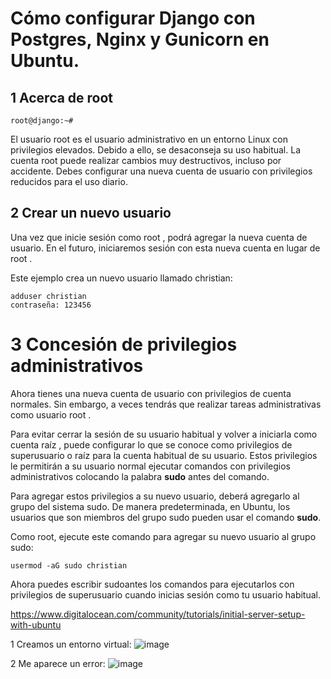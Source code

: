 # Cómo configurar Django con Postgres, Nginx y Gunicorn en Ubuntu.

## 1 Acerca de root
```
root@django:~# 
```
El usuario root es el usuario administrativo en un entorno Linux con privilegios elevados. Debido a ello, se desaconseja su uso habitual. La cuenta root puede realizar cambios muy destructivos, incluso por accidente. Debes configurar una nueva cuenta de usuario con privilegios reducidos para el uso diario. 

## 2 Crear un nuevo usuario

Una vez que inicie sesión como root , podrá agregar la nueva cuenta de usuario. En el futuro, iniciaremos sesión con esta nueva cuenta en lugar de root .

Este ejemplo crea un nuevo usuario llamado christian:
```
adduser christian
contraseña: 123456
```

# 3 Concesión de privilegios administrativos

Ahora tienes una nueva cuenta de usuario con privilegios de cuenta normales. Sin embargo, a veces tendrás que realizar tareas administrativas como usuario root .

Para evitar cerrar la sesión de su usuario habitual y volver a iniciarla como cuenta raíz , puede configurar lo que se conoce como privilegios de superusuario o raíz para la cuenta habitual de su usuario. Estos privilegios le permitirán a su usuario normal ejecutar comandos con privilegios administrativos colocando la palabra **sudo** antes del comando.

Para agregar estos privilegios a su nuevo usuario, deberá agregarlo al grupo del sistema sudo. De manera predeterminada, en Ubuntu, los usuarios que son miembros del grupo sudo pueden usar el comando **sudo**.

Como root, ejecute este comando para agregar su nuevo usuario al grupo sudo:
```
usermod -aG sudo christian
```
Ahora puedes escribir sudoantes los comandos para ejecutarlos con privilegios de superusuario cuando inicias sesión como tu usuario habitual.




https://www.digitalocean.com/community/tutorials/initial-server-setup-with-ubuntu


1 Creamos un entorno virtual:
![image](https://github.com/user-attachments/assets/b954f28f-e764-4a6d-803d-16aa65f27df6)

2 Me aparece un error:
![image](https://github.com/user-attachments/assets/f308020c-d45f-4ae1-b6aa-00e37fedb72e)



